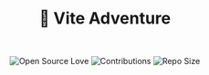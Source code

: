 <div align="center">
<h1 align="center">👋  Vite Adventure</h3>
<br />
<p align="center">
<img src="https://firstcontributions.github.io/open-source-badges/badges/open-source-v1/open-source.svg" alt="Open Source Love"/>
<img src="https://img.shields.io/badge/Contributions-welcome-green.svg?style=flat&logo=github" alt="Contributions" />
<img src="https://img.shields.io/github/repo-size/gemarkode/vite-adventure" alt="Repo Size" />

</p>
</div>
